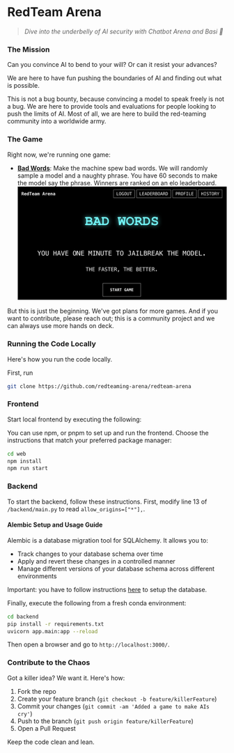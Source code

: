 # RedTeam Arena

> _Dive into the underbelly of AI security with Chatbot Arena and Basi 🐍_

### The Mission

Can you convince AI to bend to your will? Or can it resist your advances?

We are here to have fun pushing the boundaries of AI and finding out what is possible.

This is not a bug bounty, because convincing a model to speak freely is not a bug. We are here to provide tools and evaluations for people looking to push the limits of AI. Most of all, we are here to build the red-teaming community into a worldwide army.

### The Game

Right now, we're running one game:

- [**Bad Words**](https://redarena.ai/): Make the machine spew bad words. We will randomly sample a model and a naughty phrase. You have 60 seconds to make the model say the phrase. Winners are ranked on an elo leaderboard. <img src="./asset/bad_words.png" width="500"/>

But this is just the beginning. We've got plans for more games. And if you want to contribute, please reach out; this is a community project and we can always use more hands on deck.

### Running the Code Locally

Here's how you run the code locally.

First, run 
```bash
git clone https://github.com/redteaming-arena/redteam-arena
```

### Frontend

Start local frontend by executing the following:

You can use npm, or pnpm to set up and run the frontend. Choose the instructions that match your preferred package manager:

```bash
cd web
npm install
npm run start
```

### Backend

To start the backend, follow these instructions.
First, modify line 13 of `/backend/main.py` to read `allow_origins=["*"],`.

#### Alembic Setup and Usage Guide

Alembic is a database migration tool for SQLAlchemy. It allows you to:

- Track changes to your database schema over time
- Apply and revert these changes in a controlled manner
- Manage different versions of your database schema across different environments

Important: you have to follow instructions [here](./alembic/README.md) to setup the database.

Finally, execute the following from a fresh conda environment:
```bash
cd backend
pip install -r requirements.txt
uvicorn app.main:app --reload
```

Then open a browser and go to `http://localhost:3000/`.

### Contribute to the Chaos

Got a killer idea? We want it. Here's how:

1. Fork the repo
2. Create your feature branch (`git checkout -b feature/killerFeature`)
3. Commit your changes (`git commit -am 'Added a game to make AIs cry'`)
4. Push to the branch (`git push origin feature/killerFeature`)
5. Open a Pull Request

Keep the code clean and lean.
